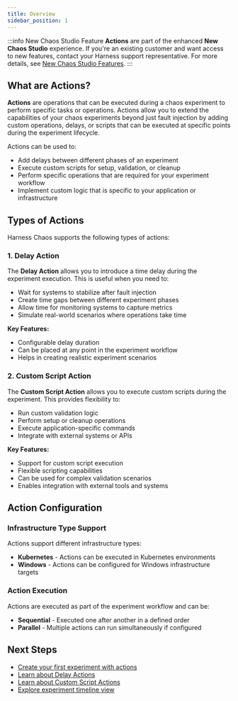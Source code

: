 ```yaml
---
title: Overview
sidebar_position: 1
---
```


:::info New Chaos Studio Feature
**Actions** are part of the enhanced **New Chaos Studio** experience. If you're an existing customer and want access to new features, contact your Harness support representative. For more details, see [New Chaos Studio Features](/docs/chaos-engineering#new-chaos-studio-features).
:::

## What are Actions?

**Actions** are operations that can be executed during a chaos experiment to perform specific tasks or operations. Actions allow you to extend the capabilities of your chaos experiments beyond just fault injection by adding custom operations, delays, or scripts that can be executed at specific points during the experiment lifecycle.

Actions can be used to:
- Add delays between different phases of an experiment
- Execute custom scripts for setup, validation, or cleanup
- Perform specific operations that are required for your experiment workflow
- Implement custom logic that is specific to your application or infrastructure

## Types of Actions

Harness Chaos supports the following types of actions:

### 1. Delay Action

The **Delay Action** allows you to introduce a time delay during the experiment execution. This is useful when you need to:
- Wait for systems to stabilize after fault injection
- Create time gaps between different experiment phases
- Allow time for monitoring systems to capture metrics
- Simulate real-world scenarios where operations take time

**Key Features:**
- Configurable delay duration
- Can be placed at any point in the experiment workflow
- Helps in creating realistic experiment scenarios

### 2. Custom Script Action

The **Custom Script Action** allows you to execute custom scripts during the experiment. This provides flexibility to:
- Run custom validation logic
- Perform setup or cleanup operations
- Execute application-specific commands
- Integrate with external systems or APIs

**Key Features:**
- Support for custom script execution
- Flexible scripting capabilities
- Can be used for complex validation scenarios
- Enables integration with external tools and systems

## Action Configuration

### Infrastructure Type Support

Actions support different infrastructure types:
- **Kubernetes** - Actions can be executed in Kubernetes environments
- **Windows** - Actions can be configured for Windows infrastructure targets

### Action Execution

Actions are executed as part of the experiment workflow and can be:
- **Sequential** - Executed one after another in a defined order
- **Parallel** - Multiple actions can run simultaneously if configured


## Next Steps

- [Create your first experiment with actions](/docs/chaos-engineering/guides/chaos-experiments/create-experiments)
- [Learn about Delay Actions](./delay-action)
- [Learn about Custom Script Actions](./custom-script-action)
- [Explore experiment timeline view](/docs/chaos-engineering/guides/chaos-experiments/timeline-view-experiments)
